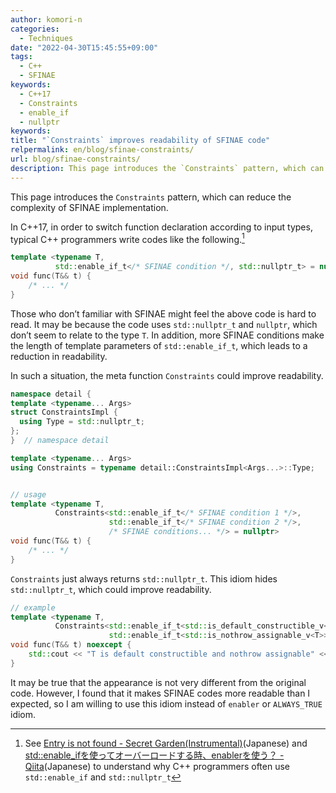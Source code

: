```yaml
---
author: komori-n
categories:
  - Techniques
date: "2022-04-30T15:45:55+09:00"
tags:
  - C++
  - SFINAE
keywords:
  - C++17
  - Constraints
  - enable_if
  - nullptr
keywords:
title: "`Constraints` improves readability of SFINAE code"
relpermalink: en/blog/sfinae-constraints/
url: blog/sfinae-constraints/
description: This page introduces the `Constraints` pattern, which can reduce the complexity of SFINAE implementation.
---
```


This page introduces the `Constraints` pattern, which can reduce the complexity of SFINAE implementation.

In C++17, in order to switch function declaration according to input types, typical C++ programmers write codes like the following.[^1]

[^1]: See [Entry is not found - Secret Garden(Instrumental)](https://secret-garden.hatenablog.com/entry/2016/12/22/032008)(Japanese) and [std::enable_ifを使ってオーバーロードする時、enablerを使う？ - Qiita](https://qiita.com/kazatsuyu/items/203584ef4cb8b9e52462)(Japanese) to understand why C++ programmers often use `std::enable_if` and `std::nullptr_t`

```cpp
template <typename T,
          std::enable_if_t</* SFINAE condition */, std::nullptr_t> = nullptr>
void func(T&& t) {
    /* ... */
}
```

Those who don’t familiar with SFINAE might feel the above code is hard to read. It may be because the code uses `std::nullptr_t` and `nullptr`, which don’t seem to relate to the type `T`. In addition, more SFINAE conditions make the length of template parameters of `std::enable_if_t`, which leads to a reduction in readability.

In such a situation, the meta function `Constraints` could improve readability.

```cpp
namespace detail {
template <typename... Args>
struct ConstraintsImpl {
  using Type = std::nullptr_t;
};
}  // namespace detail

template <typename... Args>
using Constraints = typename detail::ConstraintsImpl<Args...>::Type;


// usage
template <typename T,
          Constraints<std::enable_if_t</* SFINAE condition 1 */>,
                      std::enable_if_t</* SFINAE condition 2 */>,
                      /* SFINAE conditions... */> = nullptr>
void func(T&& t) {
    /* ... */
}
```

`Constraints` just always returns `std::nullptr_t`. This idiom hides `std::nullptr_t`, which could improve readability.

```cpp
// example
template <typename T,
          Constraints<std::enable_if_t<std::is_default_constructible_v<T>>,
                      std::enable_if_t<std::is_nothrow_assignable_v<T>>> = nullptr>
void func(T&& t) noexcept {
    std::cout << "T is default constructible and nothrow assignable" << std::endl;
}
```

It may be true that the appearance is not very different from the original code. However, I found that it makes SFINAE codes more readable than I expected, so I am willing to use this idiom instead of `enabler` or `ALWAYS_TRUE` idiom.
